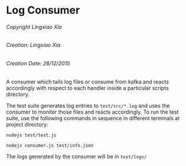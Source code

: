 Log Consumer
================================================================================
###### Copyright Lingxiao Xia
###### Creation: Lingxiao Xia
###### Creation Date: 26/12/2015

A consumer which tails log files or consume from kafka and reacts accordingly with respect to each handler inside a particular scripts directory.

The test suite generates log entries to `test/src/*.log` and uses the consumer to moniter those files and reacts accordingly. To run the test suite, use the following commands in sequence in different terminals at project directory:

```
nodejs test/test.js
```

```
nodejs consumer.js test/info.json
```

The logs generated by the consumer will be in `test/logs/`